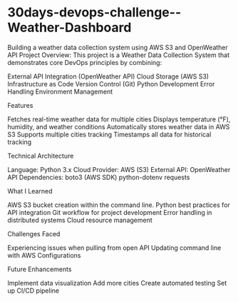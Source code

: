 # 30days-devops-challenge--Weather-Dashboard
Building a weather data collection system using AWS S3 and OpenWeather API
Project Overview:
This project is a Weather Data Collection System that demonstrates core DevOps principles by combining:

External API Integration (OpenWeather API)
Cloud Storage (AWS S3)
Infrastructure as Code
Version Control (Git)
Python Development
Error Handling
Environment Management

Features

Fetches real-time weather data for multiple cities
Displays temperature (°F), humidity, and weather conditions
Automatically stores weather data in AWS S3
Supports multiple cities tracking
Timestamps all data for historical tracking


Technical Architecture

Language: Python 3.x
Cloud Provider: AWS (S3)
External API: OpenWeather API
Dependencies:
boto3 (AWS SDK)
python-dotenv
requests


What I Learned

AWS S3 bucket creation within the command line.
Python best practices for API integration
Git workflow for project development
Error handling in distributed systems
Cloud resource management

Challenges Faced 

Experiencing issues when pulling from open API 
Updating command line with AWS Configurations

Future Enhancements

Implement data visualization
Add more cities
Create automated testing
Set up CI/CD pipeline
